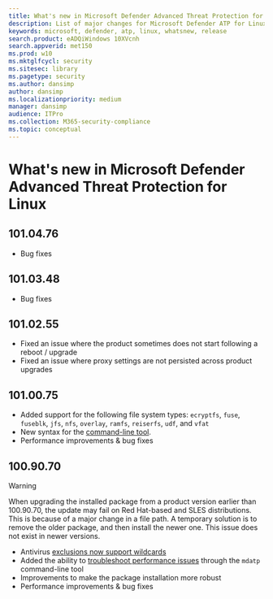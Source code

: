 ```yaml
---
title: What's new in Microsoft Defender Advanced Threat Protection for Linux
description: List of major changes for Microsoft Defender ATP for Linux.
keywords: microsoft, defender, atp, linux, whatsnew, release
search.product: eADQiWindows 10XVcnh
search.appverid: met150
ms.prod: w10
ms.mktglfcycl: security
ms.sitesec: library
ms.pagetype: security
ms.author: dansimp
author: dansimp
ms.localizationpriority: medium
manager: dansimp
audience: ITPro
ms.collection: M365-security-compliance
ms.topic: conceptual
---
```


# What's new in Microsoft Defender Advanced Threat Protection for Linux

## 101.04.76

- Bug fixes

## 101.03.48

- Bug fixes

## 101.02.55

- Fixed an issue where the product sometimes does not start following a reboot / upgrade
- Fixed an issue where proxy settings are not persisted across product upgrades

## 101.00.75

- Added support for the following file system types: `ecryptfs`, `fuse`, `fuseblk`, `jfs`, `nfs`, `overlay`, `ramfs`, `reiserfs`, `udf`, and `vfat`
- New syntax for the [command-line tool](linux-resources.md#configure-from-the-command-line).
- Performance improvements & bug fixes

## 100.90.70

> [!WARNING]
> When upgrading the installed package from a product version earlier than 100.90.70, the update may fail on Red Hat-based and SLES distributions. This is because of a major change in a file path. A temporary solution is to remove the older package, and then install the newer one. This issue does not exist in newer versions.

- Antivirus [exclusions now support wildcards](linux-exclusions.md#supported-exclusion-types)
- Added the ability to [troubleshoot performance issues](linux-support-perf.md) through the `mdatp` command-line tool
- Improvements to make the package installation more robust
- Performance improvements & bug fixes
